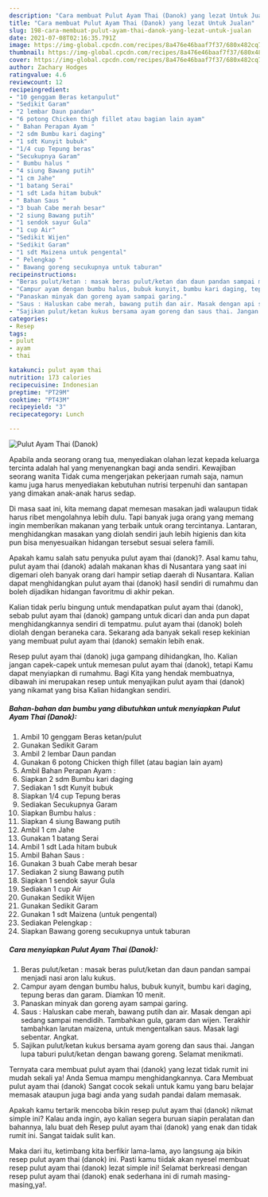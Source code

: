 ```yaml
---
description: "Cara membuat Pulut Ayam Thai (Danok) yang lezat Untuk Jualan"
title: "Cara membuat Pulut Ayam Thai (Danok) yang lezat Untuk Jualan"
slug: 198-cara-membuat-pulut-ayam-thai-danok-yang-lezat-untuk-jualan
date: 2021-07-08T02:16:35.791Z
image: https://img-global.cpcdn.com/recipes/8a476e46baaf7f37/680x482cq70/pulut-ayam-thai-danok-foto-resep-utama.jpg
thumbnail: https://img-global.cpcdn.com/recipes/8a476e46baaf7f37/680x482cq70/pulut-ayam-thai-danok-foto-resep-utama.jpg
cover: https://img-global.cpcdn.com/recipes/8a476e46baaf7f37/680x482cq70/pulut-ayam-thai-danok-foto-resep-utama.jpg
author: Zachary Hodges
ratingvalue: 4.6
reviewcount: 12
recipeingredient:
- "10 genggam Beras ketanpulut"
- "Sedikit Garam"
- "2 lembar Daun pandan"
- "6 potong Chicken thigh fillet atau bagian lain ayam"
- " Bahan Perapan Ayam "
- "2 sdm Bumbu kari daging"
- "1 sdt Kunyit bubuk"
- "1/4 cup Tepung beras"
- "Secukupnya Garam"
- " Bumbu halus "
- "4 siung Bawang putih"
- "1 cm Jahe"
- "1 batang Serai"
- "1 sdt Lada hitam bubuk"
- " Bahan Saus "
- "3 buah Cabe merah besar"
- "2 siung Bawang putih"
- "1 sendok sayur Gula"
- "1 cup Air"
- "Sedikit Wijen"
- "Sedikit Garam"
- "1 sdt Maizena untuk pengental"
- " Pelengkap "
- " Bawang goreng secukupnya untuk taburan"
recipeinstructions:
- "Beras pulut/ketan : masak beras pulut/ketan dan daun pandan sampai menjadi nasi aron lalu kukus."
- "Campur ayam dengan bumbu halus, bubuk kunyit, bumbu kari daging, tepung beras dan garam. Diamkan 10 menit."
- "Panaskan minyak dan goreng ayam sampai garing."
- "Saus : Haluskan cabe merah, bawang putih dan air. Masak dengan api sedang sampai mendidih. Tambahkan gula, garam dan wijen. Terakhir tambahkan larutan maizena, untuk mengentalkan saus. Masak lagi sebentar. Angkat."
- "Sajikan pulut/ketan kukus bersama ayam goreng dan saus thai. Jangan lupa taburi pulut/ketan dengan bawang goreng. Selamat menikmati."
categories:
- Resep
tags:
- pulut
- ayam
- thai

katakunci: pulut ayam thai 
nutrition: 173 calories
recipecuisine: Indonesian
preptime: "PT29M"
cooktime: "PT43M"
recipeyield: "3"
recipecategory: Lunch

---
```



![Pulut Ayam Thai (Danok)](https://img-global.cpcdn.com/recipes/8a476e46baaf7f37/680x482cq70/pulut-ayam-thai-danok-foto-resep-utama.jpg)

Apabila anda seorang orang tua, menyediakan olahan lezat kepada keluarga tercinta adalah hal yang menyenangkan bagi anda sendiri. Kewajiban seorang  wanita Tidak cuma mengerjakan pekerjaan rumah saja, namun kamu juga harus menyediakan kebutuhan nutrisi terpenuhi dan santapan yang dimakan anak-anak harus sedap.

Di masa  saat ini, kita memang dapat memesan masakan jadi walaupun tidak harus ribet mengolahnya lebih dulu. Tapi banyak juga orang yang memang ingin memberikan makanan yang terbaik untuk orang tercintanya. Lantaran, menghidangkan masakan yang diolah sendiri jauh lebih higienis dan kita pun bisa menyesuaikan hidangan tersebut sesuai selera famili. 



Apakah kamu salah satu penyuka pulut ayam thai (danok)?. Asal kamu tahu, pulut ayam thai (danok) adalah makanan khas di Nusantara yang saat ini digemari oleh banyak orang dari hampir setiap daerah di Nusantara. Kalian dapat menghidangkan pulut ayam thai (danok) hasil sendiri di rumahmu dan boleh dijadikan hidangan favoritmu di akhir pekan.

Kalian tidak perlu bingung untuk mendapatkan pulut ayam thai (danok), sebab pulut ayam thai (danok) gampang untuk dicari dan anda pun dapat menghidangkannya sendiri di tempatmu. pulut ayam thai (danok) boleh diolah dengan beraneka cara. Sekarang ada banyak sekali resep kekinian yang membuat pulut ayam thai (danok) semakin lebih enak.

Resep pulut ayam thai (danok) juga gampang dihidangkan, lho. Kalian jangan capek-capek untuk memesan pulut ayam thai (danok), tetapi Kamu dapat menyiapkan di rumahmu. Bagi Kita yang hendak membuatnya, dibawah ini merupakan resep untuk menyajikan pulut ayam thai (danok) yang nikamat yang bisa Kalian hidangkan sendiri.

<!--inarticleads1-->

##### Bahan-bahan dan bumbu yang dibutuhkan untuk menyiapkan Pulut Ayam Thai (Danok):

1. Ambil 10 genggam Beras ketan/pulut
1. Gunakan Sedikit Garam
1. Ambil 2 lembar Daun pandan
1. Gunakan 6 potong Chicken thigh fillet (atau bagian lain ayam)
1. Ambil  Bahan Perapan Ayam :
1. Siapkan 2 sdm Bumbu kari daging
1. Sediakan 1 sdt Kunyit bubuk
1. Siapkan 1/4 cup Tepung beras
1. Sediakan Secukupnya Garam
1. Siapkan  Bumbu halus :
1. Siapkan 4 siung Bawang putih
1. Ambil 1 cm Jahe
1. Gunakan 1 batang Serai
1. Ambil 1 sdt Lada hitam bubuk
1. Ambil  Bahan Saus :
1. Gunakan 3 buah Cabe merah besar
1. Sediakan 2 siung Bawang putih
1. Siapkan 1 sendok sayur Gula
1. Sediakan 1 cup Air
1. Gunakan Sedikit Wijen
1. Gunakan Sedikit Garam
1. Gunakan 1 sdt Maizena (untuk pengental)
1. Sediakan  Pelengkap :
1. Siapkan  Bawang goreng secukupnya untuk taburan




<!--inarticleads2-->

##### Cara menyiapkan Pulut Ayam Thai (Danok):

1. Beras pulut/ketan : masak beras pulut/ketan dan daun pandan sampai menjadi nasi aron lalu kukus.
1. Campur ayam dengan bumbu halus, bubuk kunyit, bumbu kari daging, tepung beras dan garam. Diamkan 10 menit.
1. Panaskan minyak dan goreng ayam sampai garing.
1. Saus : Haluskan cabe merah, bawang putih dan air. Masak dengan api sedang sampai mendidih. Tambahkan gula, garam dan wijen. Terakhir tambahkan larutan maizena, untuk mengentalkan saus. Masak lagi sebentar. Angkat.
1. Sajikan pulut/ketan kukus bersama ayam goreng dan saus thai. Jangan lupa taburi pulut/ketan dengan bawang goreng. Selamat menikmati.




Ternyata cara membuat pulut ayam thai (danok) yang lezat tidak rumit ini mudah sekali ya! Anda Semua mampu menghidangkannya. Cara Membuat pulut ayam thai (danok) Sangat cocok sekali untuk kamu yang baru belajar memasak ataupun juga bagi anda yang sudah pandai dalam memasak.

Apakah kamu tertarik mencoba bikin resep pulut ayam thai (danok) nikmat simple ini? Kalau anda ingin, ayo kalian segera buruan siapin peralatan dan bahannya, lalu buat deh Resep pulut ayam thai (danok) yang enak dan tidak rumit ini. Sangat taidak sulit kan. 

Maka dari itu, ketimbang kita berfikir lama-lama, ayo langsung aja bikin resep pulut ayam thai (danok) ini. Pasti kamu tiidak akan nyesel membuat resep pulut ayam thai (danok) lezat simple ini! Selamat berkreasi dengan resep pulut ayam thai (danok) enak sederhana ini di rumah masing-masing,ya!.

